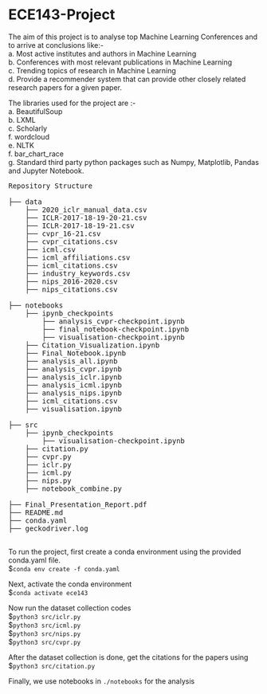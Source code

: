 # ECE143-Project

The aim of this project is to analyse top Machine Learning Conferences and to arrive at conclusions like:-\
a. Most active institutes and authors in Machine Learning <br /> 
b. Conferences with most relevant publications in Machine Learning <br /> 
c. Trending topics of research in Machine Learning <br />
d. Provide a recommender system that can provide other closely related research papers for a given paper. 

The libraries used for the project are :- \
a. BeautifulSoup\
b. LXML\
c. Scholarly\
f. wordcloud \
e. NLTK \
f. bar_chart_race \
g. Standard third party python packages such as Numpy, Matplotlib, Pandas and Jupyter Notebook.

<pre>
Repository Structure

├── data  
    ├── 2020_iclr_manual_data.csv
    ├── ICLR-2017-18-19-20-21.csv
    ├── ICLR-2017-18-19-21.csv 
    ├── cvpr_16-21.csv
    ├── cvpr_citations.csv
    ├── icml.csv
    ├── icml_affiliations.csv
    ├── icml_citations.csv
    ├── industry_keywords.csv
    ├── nips_2016-2020.csv
    ├── nips_citations.csv
        
├── notebooks
    ├── ipynb_checkpoints
        ├── analysis_cvpr-checkpoint.ipynb
        ├── final_notebook-checkpoint.ipynb
        ├── visualisation-checkpoint.ipynb
    ├── Citation_Visualization.ipynb
    ├── Final_Notebook.ipynb
    ├── analysis_all.ipynb
    ├── analysis_cvpr.ipynb
    ├── analysis_iclr.ipynb
    ├── analysis_icml.ipynb
    ├── analysis_nips.ipynb
    ├── icml_citations.csv
    ├── visualisation.ipynb
    
├── src
    ├── ipynb_checkpoints
        ├── visualisation-checkpoint.ipynb  
    ├── citation.py
    ├── cvpr.py   
    ├── iclr.py
    ├── icml.py 
    ├── nips.py
    ├── notebook_combine.py
    
├── Final_Presentation_Report.pdf
├── README.md
├── conda.yaml
├── geckodriver.log

</pre>

To run the project, first create a conda environment using the provided conda.yaml file. \
    $`conda env create -f conda.yaml`

Next, activate the conda environment\
    $`conda activate ece143`

Now run the dataset collection codes\
    $`python3 src/iclr.py`\
    $`python3 src/icml.py`\
    $`python3 src/nips.py`\
    $`python3 src/cvpr.py`

After the dataset collection is done, get the citations for the papers using \
    $`python3 src/citation.py`

Finally, we use notebooks in `./notebooks` for the analysis
